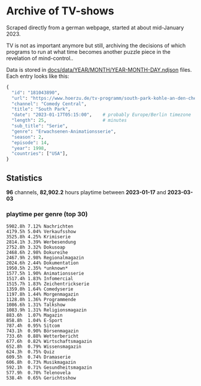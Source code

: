 # Archive of TV-shows

Scraped directly from a german webpage, started at about mid-January 2023.

TV is not as important anymore but still, archiving the decisions of which programs to run at what time
becomes another puzzle piece in the revelation of mind-control.. 

Data is stored in [docs/data/YEAR/MONTH/YEAR-MONTH-DAY.ndjson](docs/data/) files. 
Each entry looks like this:

```python
{
  "id": "181043890", 
  "url": "https://www.hoerzu.de/tv-programm/south-park-kohle-an-den-chefkoch/bid_181043890/", 
  "channel": "Comedy Central", 
  "title": "South Park", 
  "date": "2023-01-17T05:15:00",    # probably Europe/Berlin timezone 
  "length": 25,                     # minutes 
  "sub_title": "Serie", 
  "genre": "Erwachsenen-Animationsserie", 
  "season": 2, 
  "episode": 14, 
  "year": 1998, 
  "countries": ["USA"],
}
```

## Statistics

**96** channels, **82,902.2** hours playtime between **2023-01-17** and **2023-03-03**


### playtime per genre (top 30)

    5902.8h 7.12% Nachrichten
    4179.5h 5.04% Verkaufsshow
    3525.8h 4.25% Krimiserie
    2814.1h 3.39% Werbesendung
    2752.8h 3.32% Dokusoap
    2468.6h 2.98% Dokureihe
    2467.9h 2.98% Regionalmagazin
    2024.6h 2.44% Dokumentation
    1950.5h 2.35% *unknown*
    1577.5h 1.90% Animationsserie
    1517.4h 1.83% Infomercial
    1515.7h 1.83% Zeichentrickserie
    1359.0h 1.64% Comedyserie
    1197.8h 1.44% Morgenmagazin
    1128.0h 1.36% Programmende
    1086.6h 1.31% Talkshow
    1083.9h 1.31% Religionsmagazin
    883.6h  1.07% Magazin
    858.8h  1.04% E-Sport
    787.4h  0.95% Sitcom
    743.1h  0.90% Börsenmagazin
    733.6h  0.88% Wetterbericht
    677.6h  0.82% Wirtschaftsmagazin
    652.8h  0.79% Wissensmagazin
    624.3h  0.75% Quiz
    609.5h  0.74% Dramaserie
    606.8h  0.73% Musikmagazin
    592.1h  0.71% Gesundheitsmagazin
    577.9h  0.70% Telenovela
    538.4h  0.65% Gerichtsshow
